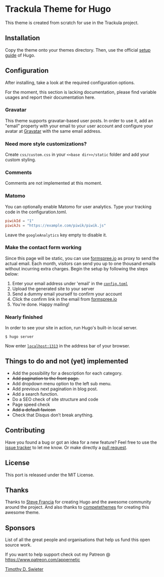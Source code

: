 # Trackula Theme for Hugo

This theme is created from scratch for use in the Trackula project.

## Installation

Copy the theme onto your themes directory. Then, use the official
[setup guide](https://gohugo.io/overview/installing/) of Hugo.

## Configuration

After installing, take a look at the required configuration options.

For the moment, this section is lacking documentation, please find
variable usages and report their documentation here.


### Gravatar

This theme supports gravatar-based user posts. In order to use it,
add an "email" property with your email to your user account and
configure your avatar at [Gravatar](https://gravatar.com/) with
the same email address.


### Need more style customizations?

Create `css/custom.css` in your `<<base dir>>/static` folder and add your custom styling.

### Comments

Comments are not implemented at this moment.

### Matomo

You can optionally enable Matomo for user analytics. Type your tracking code in the configuration.toml.

```toml
piwikId = "1"
piwikJs = "https://example.com/piwik/piwik.js"
```

Leave the `googleAnalytics` key empty to disable it.

### Make the contact form working

Since this page will be static, you can use [formspree.io](//formspree.io/) as proxy to send the actual email. Each month, visitors can send you up to one thousand emails without incurring extra charges. Begin the setup by following the steps below:

1. Enter your email address under 'email' in the [`config.toml`](https://github.com/appernetic/hugo-nederburg-them/tree/master/exampleSite/config.toml)
2. Upload the generated site to your server
3. Send a dummy email yourself to confirm your account
4. Click the confirm link in the email from [formspree.io](//formspree.io/)
5. You're done. Happy mailing!

### Nearly finished

In order to see your site in action, run Hugo's built-in local server.

```
$ hugo server
```

Now enter [`localhost:1313`](http://localhost:1313) in the address bar of your browser.


## Things to do and not (yet) implemented

 - Add the possibility for a description for each category.
 - ~~Add pagination to the front page.~~
 - Add dropdown menu option to the left sub menu.
 - Add previous next pagination in blog post.
 - Add a search function.
 - Do a SEO check of site structure and code
 - Page speed check
 - ~~Add a default favicon~~
 - Check that Disqus don’t break anything.

## Contributing

Have you found a bug or got an idea for a new feature? Feel free to use the [issue tracker](https://github.com/appernetic/hugo-nederburg-theme/issues) to let me know. Or make directly a [pull request](https://github.com/appernetic/hugo-nederburg-theme/pulls).

## License

This port is released under the MIT License.


## Thanks

Thanks to [Steve Francia](https://github.com/spf13) for creating Hugo and the awesome community around the project. And also thanks to [competethemes](https://www.competethemes.com/tracks/) for creating this awesome theme.

## Sponsors

List of all the great people and organisations that help us fund this open source work.

If you want to help support check out my Patreon @ https://www.patreon.com/appernetic

[Timothy D. Swieter](https://github.com/Swieter) 
